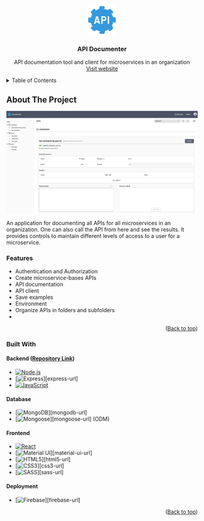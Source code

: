 <div id="top"></div>
<!-- PROJECT LOGO -->
<br />

<div align="center">
  <a href="https://github.com/parasagrawal71/api-documenter">
    <img src="src/assets/images/api-logo-64px.png" alt="Logo" width="80" height="80">
  </a>
  <h3 align="center">API Documenter</h3>
  <p align="center">
    API documentation tool and client for microservices in an organization
    <br />
    <!-- <a href=""><strong>Explore the docs »</strong></a>
    <br />
    <br /> -->
    <a href="https://api-documenter.web.app" target="_blank">Visit website</a>
    <!-- ·
    <a href="" target="_blank">Watch Video</a> -->
  </p>
</div>


<!-- TABLE OF CONTENTS -->

<details>
  <summary>Table of Contents</summary>
  <ol>
    <li>
      <a href="#about-the-project">About The Project</a>
      <ul>
        <li><a href="#features">Features</a></li>
        <li><a href="#built-with">Built With</a></li>
      </ul>
    </li>
  </ol>
  <br />
</details>




<!-- ABOUT THE PROJECT -->

## About The Project

[![API Documenter][product-screenshot]][website-link]



An application for documenting all APIs for all microservices in an organization. One can also call the API from here and see the results. It provides controls to maintain different levels of access to a user for a microservice.

### Features

- Authentication and Authorization
- Create microservice-bases APIs
- API documentation
- API client
- Save examples
- Environment
- Organize APIs in folders and subfolders
- 

<p align="right">(<a href="#top">Back to top</a>)</p>



### Built With

#### Backend ([Repository Link](https://github.com/parasagrawal71/api-documenter-server))

- [![Node.js][node-icon]][node-url]
- [![Express][express-icon]][express-url]
- [![JavaScript][javascript-icon]][javascript-url]

#### Database

- [![MongoDB][mongodb-icon]][mongodb-url]
- [![Mongoose][mongoose-icon]][mongoose-url] (ODM)

#### Frontend

* [![React][react-icon]][react-url]
* [![Material UI][material-ui-icon]][material-ui-url]
* [![HTML5][html5-icon]][html5-url]
* [![CSS3][css3-icon]][css3-url]
* [![SASS][sass-icon]][sass-url]

#### Deployment

* [![Firebase][firebase-icon]][firebase-url]


<p align="right">(<a href="#top">Back to top</a>)</p>







<!-- MARKDOWN LINKS & IMAGES -->

<!-- PROJECT SPECIFIC LINKS -->

[website-link]: https://api-documenter.web.app

[product-screenshot]: src/assets/images/product-screenshot.png

<!-- SKILLS -->

[react-icon]: https://img.shields.io/badge/React-20232A?style=for-the-badge&logo=react&logoColor=61DAFB
[react-url]: https://reactjs.org/
[vue-icon]: https://img.shields.io/badge/Vue.js-35495E?style=for-the-badge&logo=vuedotjs&logoColor=4FC08D
[vue-url]: https://vuejs.org/
[javascript-icon]: https://img.shields.io/badge/JavaScript-20232A?style=for-the-badge&logo=javascript&logoColor=F7DF1E
[javascript-url]: https://www.javascript.com/
[node-icon]: https://img.shields.io/badge/Node.js-20232A?style=for-the-badge&logo=Node.js&logoColor=339933
[node-url]: https://nodejs.org/en/
[html5-icon]: https://img.shields.io/badge/HTML5-20232A?style=for-the-badge&logo=HTML5&logoColor=E34F26
[css3-icon]: https://img.shields.io/badge/CSS3-20232A?style=for-the-badge&logo=CSS3&logoColor=1572B6
[sass-icon]: https://img.shields.io/badge/SASS-20232A?style=for-the-badge&logo=SASS&logoColor=CC6699
[mongodb-icon]: https://img.shields.io/badge/MongoDB-20232A?style=for-the-badge&logo=MongoDB&logoColor=47A248
[firebase-icon]: https://img.shields.io/badge/firebase-20232A?style=for-the-badge&logo=firebase&logoColor=FFCA28
[material-ui-icon]: https://img.shields.io/badge/Material%20UI-20232A?style=for-the-badge&logo=MUI&logoColor=007FFF
[express-icon]: https://img.shields.io/badge/Express.js-20232A?style=for-the-badge&logo=Express&logoColor=FFFFFF
[mongoose-icon]: https://img.shields.io/badge/Mongoose-20232A?style=for-the-badge



<!-- https://www.markdownguide.org/basic-syntax/#reference-style-links -->

<!-- Get icons from this website => https://simpleicons.org -->
